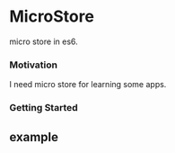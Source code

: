 # MicroStore
micro store in es6.

### Motivation
I need micro store for learning some apps.

### Getting Started
## example

